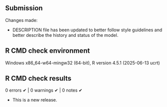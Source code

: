 ## Submission

Changes made:

-   DESCRIPTION file has been updated to better follow style guidelines and better describe the history and status of the model.

## R CMD check environment

Windows x86_64-w64-mingw32 (64-bit), R version 4.5.1 (2025-06-13 ucrt)

## R CMD check results

0 errors ✔ \| 0 warnings ✔ \| 0 notes ✔

-   This is a new release.
